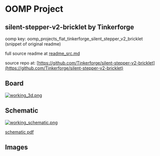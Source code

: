# OOMP Project  
## silent-stepper-v2-bricklet  by Tinkerforge  
  
oomp key: oomp_projects_flat_tinkerforge_silent_stepper_v2_bricklet  
(snippet of original readme)  
  
  
  full source readme at [readme_src.md](readme_src.md)  
  
source repo at: [https://github.com/Tinkerforge/silent-stepper-v2-bricklet](https://github.com/Tinkerforge/silent-stepper-v2-bricklet)  
## Board  
  
[![working_3d.png](working_3d_600.png)](working_3d.png)  
## Schematic  
  
[![working_schematic.png](working_schematic_600.png)](working_schematic.png)  
  
[schematic pdf](working_schematic.pdf)  
## Images  
